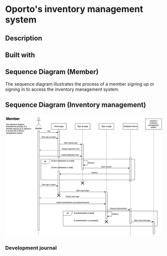 # Oporto's inventory management system
## Description
## Built with
## Sequence Diagram (Member)
The sequence diagram illustrates the process of a member signing up or signing in to access the inventory management system.
## Sequence Diagram (Inventory management)
![Sequence Diagram](sequence_diagram(Member).drawio.png)
### Development journal

